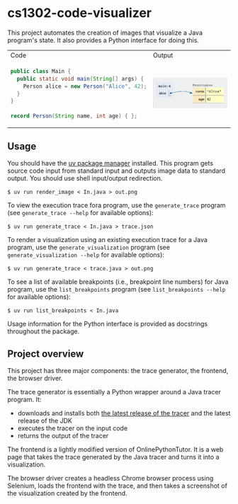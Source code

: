 # cs1302-code-visualizer

This project automates the creation of images that visualize a Java program's
state. It also provides a Python interface for doing this.

<table>
<tr>
<td> Code </td> <td> Output </td>
</tr>
<tr>
<td>

```java
public class Main {
  public static void main(String[] args) {
    Person alice = new Person("Alice", 42);
  }
}

record Person(String name, int age) { };
```

</td>
<td>

![Visualization](demo.png)

</td>
</tr>
</table>

## Usage

You should have the [uv package manager](https://docs.astral.sh/uv/) installed.
This program gets source code input from standard input and outputs image data
to standard output. You should use shell input/output redirection.

```console
$ uv run render_image < In.java > out.png
```

To view the execution trace fora program, use the `generate_trace` program (see
`generate_trace --help` for available options):

```console
$ uv run generate_trace < In.java > trace.json
```

To render a visualization using an existing execution trace for a Java program,
use the `generate_visualization` program (see `generate_visualization --help`
for available options):

```console
$ uv run generate_trace < trace.java > out.png
```

To see a list of available breakpoints (i.e., breakpoint line numbers) for Java
program, use the `list_breakpoints` program (see `list_breakpoints --help` for
available options):


```console
$ uv run list_breakpoints < In.java
```

Usage information for the Python interface is provided as docstrings throughout
the package.

## Project overview

This project has three major components: the trace generator, the frontend, the
browser driver.

The trace generator is essentially a Python wrapper around a Java tracer
program. It:
- downloads and installs both [the latest release of the
  tracer](https://github.com/cs1302uga/cs1302-tracer/releases/latest) and the
  latest release of the JDK
- executes the tracer on the input code
- returns the output of the tracer

The frontend is a lightly modified version of OnlinePythonTutor. It is a web
page that takes the trace generated by the Java tracer and turns it into a
visualization.

The browser driver creates a headless Chrome browser process using Selenium,
loads the frontend with the trace, and then takes a screenshot of the
visualization created by the frontend.

